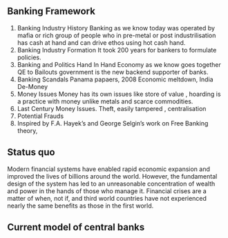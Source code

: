 ## Banking Framework

1. Banking Industry History
Banking as we know today was  operated  by mafia or rich group of people who in pre-metal or post industrilisation has cash at hand and can drive ethos using hot cash hand.
2. Banking Industry Formation 
It took 200 years for bankers to formulate policies.
3. Banking and Politics Hand In Hand
Economy as we know goes together QE to Bailouts government is the new backend supporter of banks.
4. Banking Scandals
Panama papaers, 2008 Economic meltdown, India De-Money
5. Money Issues 
Money has its own issues like store of value , hoarding is a practice with money unlike metals and scarce commodities.
6. Last Century Money Issues.
Theft, easily tampered , centralisation
7. Potential Frauds 
8. Inspired by F.A. Hayek’s and George Selgin’s work on Free Banking theory,

## Status quo

Modern financial systems have enabled rapid economic expansion and improved the lives of billions around the world. However, the fundamental design of the system has led to an unreasonable concentration of wealth and power in the hands of those who manage it. Financial crises are a matter of when, not if, and third world countries have not experienced nearly the same benefits as those in the first world.


## Current model of central banks
